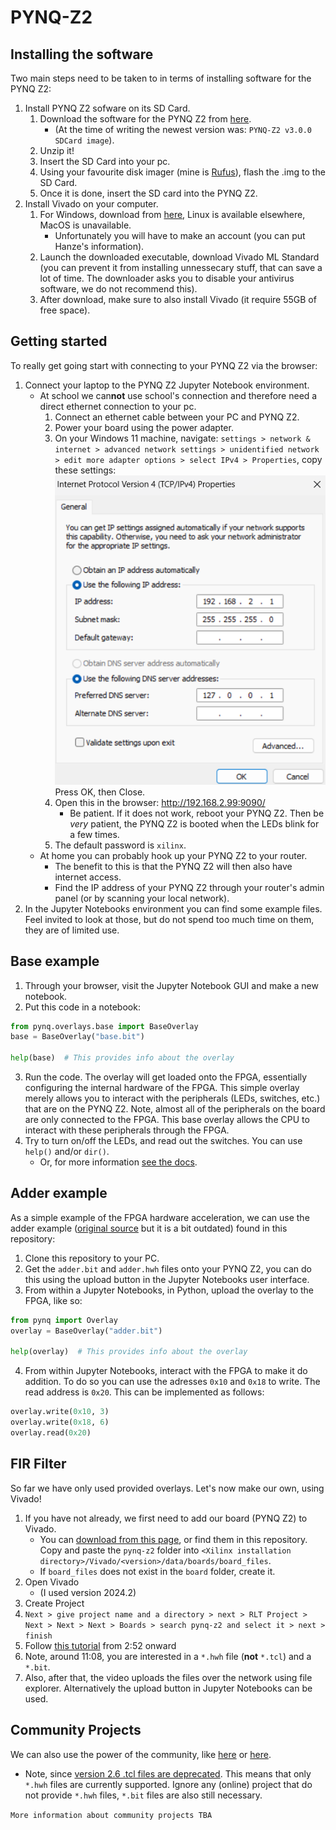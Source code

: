 # PYNQ-Z2

## Installing the software

Two main steps need to be taken to in terms of installing software for the PYNQ Z2:

1. Install PYNQ Z2 sofware on its SD Card.
   1. Download the software for the PYNQ Z2 from [here](https://github.com/Xilinx/PYNQ/releases).
      - (At the time of writing the newest version was: `PYNQ-Z2 v3.0.0 SDCard image`).
   1. Unzip it!
   1. Insert the SD Card into your pc.
   1. Using your favourite disk imager (mine is [Rufus](https://rufus.ie/en/)), flash the .img to the SD Card.
   1. Once it is done, insert the SD card into the PYNQ Z2.
2. Install Vivado on your computer.
    1. For Windows, download from [here](https://www.xilinx.com/support/download/index.html/content/xilinx/en/downloadNav/vivado-design-tools.html), Linux is available elsewhere, MacOS is unavailable.
        - Unfortunately you will have to make an account (you can put Hanze's information).
    2. Launch the downloaded executable, download Vivado ML Standard (you can prevent it from installing unnessecary stuff, that can save a lot of time. The downloader asks you to disable your antivirus software, we do not recommend this).
    3. After download, make sure to also install Vivado (it require 55GB of free space).

## Getting started

To really get going start with connecting to your PYNQ Z2 via the browser:
1. Connect your laptop to the PYNQ Z2 Jupyter Notebook environment.
      - At school we can**not** use school's connection and therefore need a direct ethernet connection to your pc.
          1. Connect an ethernet cable between your PC and PYNQ Z2.
          1. Power your board using the power adapter.
          1. On your Windows 11 machine, navigate: `settings > network & internet > advanced network settings > unidentified network > edit more adapter options > select IPv4 > Properties`, copy these settings: ![](ethernet_settings_at_Hanze.png)
          Press OK, then Close.
          1. Open this in the browser: http://192.168.2.99:9090/
              - Be patient. If it does not work, reboot your PYNQ Z2. Then be _very_ patient, the PYNQ Z2 is booted when the LEDs blink for a few times.
          1. The default password is `xilinx`.
      - At home you can probably hook up your PYNQ Z2 to your router.
          - The benefit to this is that the PYNQ Z2 will then also have internet access.
          - Find the IP address of your PYNQ Z2 through your router's admin panel (or by scanning your local network).
2. In the Jupyter Notebooks environment you can find some example files. Feel invited to look at those, but do not spend too much time on them, they are of limited use.

## Base example

1. Through your browser, visit the Jupyter Notebook GUI and make a new notebook.
1. Put this code in a notebook:
```python
from pynq.overlays.base import BaseOverlay
base = BaseOverlay("base.bit")

help(base)  # This provides info about the overlay
```
3. Run the code. The overlay will get loaded onto the FPGA, essentially configuring the internal hardware of the FPGA. This simple overlay merely allows you to interact with the peripherals (LEDs, switches, etc.) that are on the PYNQ Z2. Note, almost all of the peripherals on the board are only connected to the FPGA. This base overlay allows the CPU to interact with these peripherals through the FPGA.
3. Try to turn on/off the LEDs, and read out the switches. You can use `help()` and/or `dir()`.
    - Or, for more information [see the docs](https://pynq.readthedocs.io/en/v2.6.1/pynq_overlays/loading_an_overlay.html).

## Adder example

As a simple example of the FPGA hardware acceleration, we can use the adder example ([original source](https://www.youtube.com/watch?v=2ErFDGSv5EE) but it is a bit outdated)  found in this repository:
1. Clone this repository to your PC.
1. Get the `adder.bit` and `adder.hwh` files onto your PYNQ Z2, you can do this using the upload button in the Jupyter Notebooks user interface.
1. From within a Jupyter Notebooks, in Python, upload the overlay to the FPGA, like so:
```python
from pynq import Overlay
overlay = BaseOverlay("adder.bit")

help(overlay)  # This provides info about the overlay
```
4. From within Jupyter Notebooks, interact with the FPGA to make it do addition. To do so you can use the adresses  `0x10` and `0x18` to write. The read address is `0x20`. This can be implemented as follows:

```python
overlay.write(0x10, 3)
overlay.write(0x18, 6)
overlay.read(0x20)
```

##  FIR Filter

So far we have only used provided overlays. Let's now make our own, using Vivado!

1. If you have not already, we first need to add our board (PYNQ Z2) to Vivado.
    - You can [download from this page](https://www.tulembedded.com/FPGA/ProductsPYNQ-Z2.html#:~:text=Z2%20Board%20File), or find them in this repository. Copy and paste the `pynq-z2` folder into `<Xilinx installation directory>/Vivado/<version>/data/boards/board_files`. 
    - If `board_files` does not exist in the `board` folder, create it.
1. Open Vivado
    - (I used version 2024.2)
1. Create Project
1. `Next > give project name and a directory > next > RLT Project > Next > Next > Next > Boards > search pynq-z2 and select it > next > finish`
1. Follow [this tutorial](https://youtu.be/PwG037LuNvA?si=rXmCiVVOlwD1N3on&t=173) from 2:52 onward
1. Note, around 11:08, you are interested in a `*.hwh` file (**not** `*.tcl`) and a `*.bit`.
1. Also, after that, the video uploads the files over the network using file explorer. Alternatively the upload button in Jupyter Notebooks can be used.

## Community Projects

We can also use the power of the community, like [here](https://www.pynq.io/community.html) or [here](https://www.pynq.io/embedded.html). 
- Note, since [version 2.6 .tcl files are deprecated](https://pynq.readthedocs.io/en/latest/changelog.html#:~:text=Tcl%20parsing%20removed%20%2D%20please%20generate%20and%20use%20an%20HWH%20file%20for%20Overlays). This means that only `*.hwh` files are currently supported. Ignore any (online) project that do not provide `*.hwh` files, `*.bit` files are also still necessary.

`More information about community projects TBA`